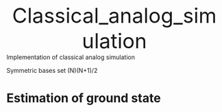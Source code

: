 <font size="115"><center> Classical_analog_simulation </center></font>
Implementation of classical analog simulation


Symmetric bases set (N)(N+1)/2


# Estimation of ground state
